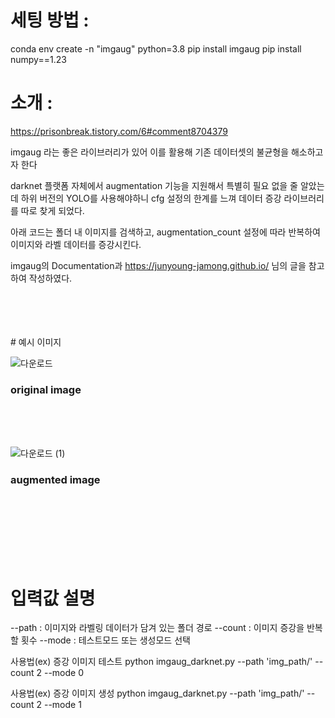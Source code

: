 # 세팅 방법 :
conda env create -n "imgaug" python=3.8
pip install imgaug
pip install numpy==1.23


# 소개 :
https://prisonbreak.tistory.com/6#comment8704379

imgaug 라는 좋은 라이브러리가 있어 이를 활용해 기존 데이터셋의 불균형을 해소하고자 한다

darknet 플랫폼 자체에서 augmentation 기능을 지원해서 특별히 필요 없을 줄 알았는데 하위 버전의 YOLO를 사용해야하니 cfg 설정의 한계를 느껴 데이터 증강 라이브러리를 따로 찾게 되었다.

아래 코드는 폴더 내 이미지를 검색하고, augmentation_count 설정에 따라 반복하여 이미지와 라벨 데이터를 증강시킨다.

imgaug의 Documentation과 https://junyoung-jamong.github.io/ 님의 글을 참고하여 작성하였다.


<br/>

<br/>

<br/>

<br/>
# 예시 이미지

![다운로드](https://github.com/fishduke/imgaug_darknet/assets/59356522/df4d8bdf-9162-4495-b59e-2899dbc31245)

### original image


<br/>

<br/>

<br/>



![다운로드 (1)](https://github.com/fishduke/imgaug_darknet/assets/59356522/8e313757-0ff1-4fbb-b130-d37c03fe3318)

### augmented image

<br/>
<br/>
<br/>
<br/>
<br/>
<br/>

# 입력값 설명

--path : 이미지와 라벨링 데이터가 담겨 있는 폴더 경로
--count : 이미지 증강을 반복할 횟수
--mode : 테스트모드 또는 생성모드 선택

사용법(ex) 증강 이미지 테스트
python imgaug_darknet.py --path 'img_path/' --count 2 --mode 0

사용법(ex) 증강 이미지 생성
python imgaug_darknet.py --path 'img_path/' --count 2 --mode 1
